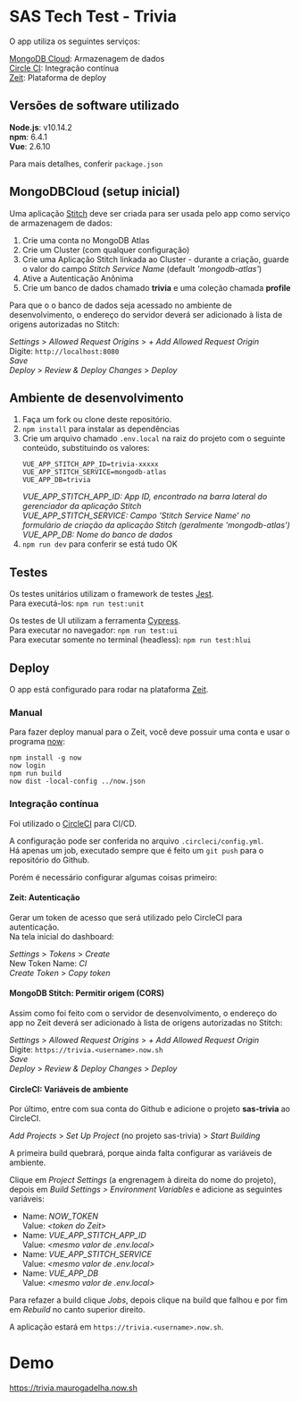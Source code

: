 # SAS Tech Test - Trivia

O app utiliza os seguintes serviços:

[MongoDB Cloud](https://cloud.mongodb.com): Armazenagem de dados  
[Circle CI](https://circleci.com/signup): Integração contínua  
[Zeit](https://zeit.co/signup): Plataforma de deploy  

## Versões de software utilizado

**Node.js**: v10.14.2  
**npm**: 6.4.1  
**Vue**: 2.6.10  

Para mais detalhes, conferir `package.json`

## MongoDBCloud (setup inicial)

Uma aplicação [Stitch](https://www.mongodb.com/cloud/stitch) deve ser criada para ser usada pelo app como serviço de armazenagem de dados:

1. Crie uma conta no MongoDB Atlas
2. Crie um Cluster (com qualquer configuração)
3. Crie uma Aplicação Stitch linkada ao Cluster - durante a criação, guarde o valor do campo *Stitch Service Name* (default *'mongodb-atlas'*)
4. Ative a Autenticação Anônima
5. Crie um banco de dados chamado **trivia** e uma coleção chamada **profile**

Para que o o banco de dados seja acessado no ambiente de desenvolvimento, o endereço do servidor deverá ser adicionado à lista de origens autorizadas no Stitch:

*Settings* > *Allowed Request Origins* > *+ Add Allowed Request Origin*  
Digite: `http://localhost:8080`  
*Save*  
*Deploy* > *Review & Deploy Changes* > *Deploy*

## Ambiente de desenvolvimento

1. Faça um fork ou clone deste repositório.
2. `npm install` para instalar as dependências
3. Crie um arquivo chamado `.env.local` na raiz do projeto com o seguinte conteúdo, substituindo os valores:
    ```
    VUE_APP_STITCH_APP_ID=trivia-xxxxx
    VUE_APP_STITCH_SERVICE=mongodb-atlas
    VUE_APP_DB=trivia
    ```
    *VUE_APP_STITCH_APP_ID: App ID, encontrado na barra lateral do gerenciador da aplicação Stitch*  
    *VUE_APP_STITCH_SERVICE: Campo 'Stitch Service Name' no formulário de criação da aplicação Stitch (geralmente 'mongodb-atlas')*  
    *VUE_APP_DB: Nome do banco de dados*
4. `npm run dev` para conferir se está tudo OK

## Testes

Os testes unitários utilizam o framework de testes [Jest](https://jestjs.io).  
Para executá-los: `npm run test:unit`

Os testes de UI utilizam a ferramenta [Cypress](https://www.cypress.io).  
Para executar no navegador: `npm run test:ui`  
Para executar somente no terminal (headless): `npm run test:hlui`

## Deploy

O app está configurado para rodar na plataforma [Zeit](https://zeit.co).

### Manual

Para fazer deploy manual para o Zeit, você deve possuir uma conta e usar o programa [now](https://www.npmjs.com/package/now):
```
npm install -g now
now login
npm run build
now dist -local-config ../now.json
```

### Integração contínua

Foi utilizado o [CircleCI](https://circleci.com) para CI/CD.  

A configuração pode ser conferida no arquivo `.circleci/config.yml`.  
Há apenas um job, executado sempre que é feito um `git push` para o repositório do Github.

Porém é necessário configurar algumas coisas primeiro:

#### Zeit: Autenticação

Gerar um token de acesso que será utilizado pelo CircleCI para autenticação.  
Na tela inicial do dashboard:

*Settings* > *Tokens* > *Create*  
New Token Name: *CI*  
*Create Token* > *Copy token*

#### MongoDB Stitch: Permitir origem (CORS)

Assim como foi feito com o servidor de desenvolvimento, o endereço do app no Zeit deverá ser adicionado à lista de origens autorizadas no Stitch:

*Settings* > *Allowed Request Origins* > *+ Add Allowed Request Origin*  
Digite: `https://trivia.<username>.now.sh`  
*Save*  
*Deploy* > *Review & Deploy Changes* > *Deploy*

#### CircleCI: Variáveis de ambiente

Por último, entre com sua conta do Github e adicione o projeto **sas-trivia** ao CircleCI.

*Add Projects* > *Set Up Project* (no projeto sas-trivia) > *Start Building*

A primeira build quebrará, porque ainda falta configurar as variáveis de ambiente.

Clique em *Project Settings* (a engrenagem à direita do nome do projeto), depois em *Build Settings > Environment Variables* e adicione as seguintes variáveis:

- Name: *NOW_TOKEN*  
    Value: *\<token do Zeit>*
- Name: *VUE_APP_STITCH_APP_ID*  
    Value: *\<mesmo valor de .env.local>*
- Name: *VUE_APP_STITCH_SERVICE*  
    Value: *\<mesmo valor de .env.local>*
- Name: *VUE_APP_DB*  
    Value: *\<mesmo valor de .env.local>*

Para refazer a build clique *Jobs*, depois clique na build que falhou e por fim em *Rebuild* no canto superior direito.

A aplicação estará em `https://trivia.<username>.now.sh`.

# Demo

https://trivia.maurogadelha.now.sh
